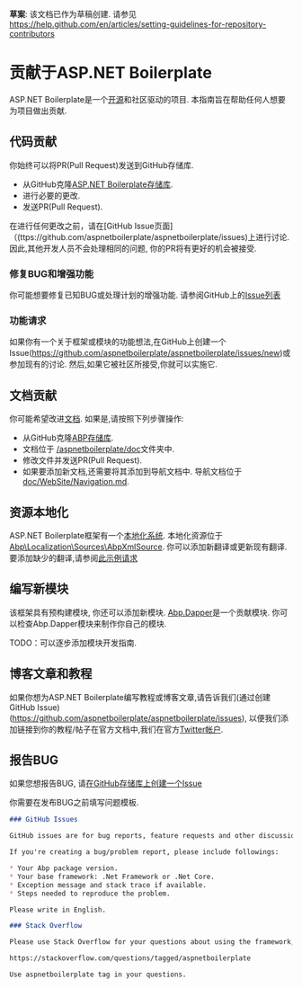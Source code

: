 **草案**: 该文档已作为草稿创建.
请参见 https://help.github.com/en/articles/setting-guidelines-for-repository-contributors

# 贡献于ASP.NET Boilerplate

ASP.NET Boilerplate是一个[开源](https://github.com/aspnetboilerplate/aspnetboilerplate)和社区驱动的项目. 本指南旨在帮助任何人想要为项目做出贡献.

## 代码贡献

你始终可以将PR(Pull Request)发送到GitHub存储库.

 - 从GitHub克隆[ASP.NET Boilerplate存储库](https://github.com/aspnetboilerplate/aspnetboilerplate/).
 - 进行必要的更改.
 - 发送PR(Pull Request).

在进行任何更改之前，请在[GitHub Issue页面]（(ttps://github.com/aspnetboilerplate/aspnetboilerplate/issues)上进行讨论. 因此,其他开发人员不会处理相同的问题, 你的PR将有更好的机会被接受.

### 修复BUG和增强功能

你可能想要修复已知BUG或处理计划的增强功能. 请参阅GitHub上的[Issue列表](https://github.com/aspnetboilerplate/aspnetboilerplate/issues)

### 功能请求

如果你有一个关于框架或模块的功能想法,在GitHub上创建一个Issue(https://github.com/aspnetboilerplate/aspnetboilerplate/issues/new)或参加现有的讨论. 然后,如果它被社区所接受,你就可以实施它.

## 文档贡献

你可能希望改进[文档](https://aspnetboilerplate.com/Pages/Documents). 如果是,请按照下列步骤操作:

* 从GitHub克隆[ABP存储库](https://github.com/aspnetboilerplate/aspnetboilerplate/).
* 文档位于 [/aspnetboilerplate/doc](https://github.com/aspnetboilerplate/aspnetboilerplate/tree/master/doc/WebSite)文件夹中.
* 修改文件并发送PR(Pull Request).
* 如果要添加新文档,还需要将其添加到导航文档中. 导航文档位于[doc/WebSite/Navigation.md](https://github.com/aspnetboilerplate/aspnetboilerplate/blob/master/doc/WebSite/Navigation.md).

## 资源本地化

ASP.NET Boilerplate框架有一个[本地化系统](https://aspnetboilerplate.com/Pages/Documents/Localization). 本地化资源位于[Abp\Localization\Sources\AbpXmlSource](https://github.com/aspnetboilerplate/aspnetboilerplate/tree/dev/src/Abp/Localization/Sources/AbpXmlSource). 
你可以添加新翻译或更新现有翻译.
要添加缺少的翻译,请参阅[此示例请求](https://github.com/aspnetboilerplate/aspnetboilerplate/pull/2471)

## 编写新模块

该框架具有预构建模块, 你还可以添加新模块. [Abp.Dapper](https://github.com/aspnetboilerplate/aspnetboilerplate/tree/dev/src/Abp.Dapper)是一个贡献模块. 你可以检查Abp.Dapper模块来制作你自己的模块.

TODO：可以逐步添加模块开发指南.

## 博客文章和教程

如果你想为ASP.NET Boilerplate编写教程或博客文章,请告诉我们(通过创建GitHub Issue)(https://github.com/aspnetboilerplate/aspnetboilerplate/issues), 以便我们添加链接到你的教程/帖子在官方文档中,我们在官方[Twitter帐户](https://twitter.com/aspboilerplate).

## 报告BUG

如果您想报告BUG, 请[在GitHub存储库上创建一个Issue](https://github.com/aspnetboilerplate/aspnetboilerplate/issues/new)

你需要在发布BUG之前填写问题模板.

```markdown
### GitHub Issues

GitHub issues are for bug reports, feature requests and other discussions about the framework.

If you're creating a bug/problem report, please include followings:

* Your Abp package version.
* Your base framework: .Net Framework or .Net Core.
* Exception message and stack trace if available.
* Steps needed to reproduce the problem.

Please write in English.

### Stack Overflow

Please use Stack Overflow for your questions about using the framework, templates and samples:

https://stackoverflow.com/questions/tagged/aspnetboilerplate

Use aspnetboilerplate tag in your questions.

```
